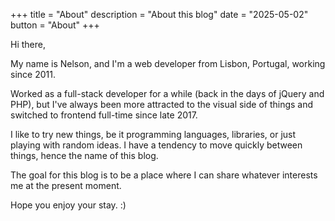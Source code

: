 +++
title = "About"
description = "About this blog"
date = "2025-05-02"
button = "About"
+++

Hi there,

My name is Nelson, and I'm a web developer from Lisbon, Portugal, working since 2011.

Worked as a full-stack developer for a while (back in the days of jQuery and PHP), but I've always been more attracted to the visual side of things and switched to frontend full-time since late 2017.

I like to try new things, be it programming languages, libraries, or just playing with random ideas. I have a tendency to move quickly between things, hence the name of this blog.

The goal for this blog is to be a place where I can share whatever interests me at the present moment.

Hope you enjoy your stay. :)
